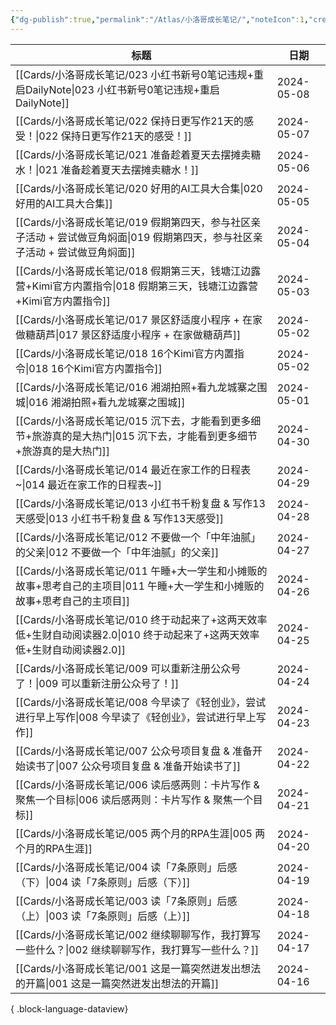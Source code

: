 ```yaml
---
{"dg-publish":true,"permalink":"/Atlas/小洛哥成长笔记/","noteIcon":1,"created":"2024-04-10","updated":"2024-04-21"}
---
```


| 标题                                                                              | 日期         |
| ------------------------------------------------------------------------------- | ---------- |
| [[Cards/小洛哥成长笔记/023 小红书新号0笔记违规+重启DailyNote\|023 小红书新号0笔记违规+重启DailyNote]]     | 2024-05-08 |
| [[Cards/小洛哥成长笔记/022 保持日更写作21天的感受！\|022 保持日更写作21天的感受！]]                       | 2024-05-07 |
| [[Cards/小洛哥成长笔记/021 准备趁着夏天去摆摊卖糖水！\|021 准备趁着夏天去摆摊卖糖水！]]                       | 2024-05-06 |
| [[Cards/小洛哥成长笔记/020 好用的AI工具大合集\|020 好用的AI工具大合集]]                             | 2024-05-05 |
| [[Cards/小洛哥成长笔记/019 假期第四天，参与社区亲子活动 + 尝试做豆角焖面\|019 假期第四天，参与社区亲子活动 + 尝试做豆角焖面]] | 2024-05-04 |
| [[Cards/小洛哥成长笔记/018 假期第三天，钱塘江边露营+Kimi官方内置指令\|018 假期第三天，钱塘江边露营+Kimi官方内置指令]]   | 2024-05-03 |
| [[Cards/小洛哥成长笔记/017 景区舒适度小程序 + 在家做糖葫芦\|017 景区舒适度小程序 + 在家做糖葫芦]]               | 2024-05-02 |
| [[Cards/小洛哥成长笔记/018 16个Kimi官方内置指令\|018 16个Kimi官方内置指令]]                       | 2024-05-02 |
| [[Cards/小洛哥成长笔记/016 湘湖拍照+看九龙城寨之围城\|016 湘湖拍照+看九龙城寨之围城]]                       | 2024-05-01 |
| [[Cards/小洛哥成长笔记/015 沉下去，才能看到更多细节+旅游真的是大热门\|015 沉下去，才能看到更多细节+旅游真的是大热门]]       | 2024-04-30 |
| [[Cards/小洛哥成长笔记/014 最近在家工作的日程表~\|014 最近在家工作的日程表~]]                           | 2024-04-29 |
| [[Cards/小洛哥成长笔记/013 小红书千粉复盘 & 写作13天感受\|013 小红书千粉复盘 & 写作13天感受]]               | 2024-04-28 |
| [[Cards/小洛哥成长笔记/012 不要做一个「中年油腻」的父亲\|012 不要做一个「中年油腻」的父亲]]                     | 2024-04-27 |
| [[Cards/小洛哥成长笔记/011 午睡+大一学生和小摊贩的故事+思考自己的主项目\|011 午睡+大一学生和小摊贩的故事+思考自己的主项目]]   | 2024-04-26 |
| [[Cards/小洛哥成长笔记/010 终于动起来了+这两天效率低+生财自动阅读器2.0\|010 终于动起来了+这两天效率低+生财自动阅读器2.0]] | 2024-04-25 |
| [[Cards/小洛哥成长笔记/009 可以重新注册公众号了！\|009 可以重新注册公众号了！]]                           | 2024-04-24 |
| [[Cards/小洛哥成长笔记/008 今早读了《轻创业》，尝试进行早上写作\|008 今早读了《轻创业》，尝试进行早上写作]]             | 2024-04-23 |
| [[Cards/小洛哥成长笔记/007 公众号项目复盘 & 准备开始读书了\|007 公众号项目复盘 & 准备开始读书了]]               | 2024-04-22 |
| [[Cards/小洛哥成长笔记/006 读后感两则：卡片写作 & 聚焦一个目标\|006 读后感两则：卡片写作 & 聚焦一个目标]]           | 2024-04-21 |
| [[Cards/小洛哥成长笔记/005 两个月的RPA生涯\|005 两个月的RPA生涯]]                               | 2024-04-20 |
| [[Cards/小洛哥成长笔记/004 读「7条原则」后感（下）\|004 读「7条原则」后感（下）]]                         | 2024-04-19 |
| [[Cards/小洛哥成长笔记/003 读「7条原则」后感（上）\|003 读「7条原则」后感（上）]]                         | 2024-04-18 |
| [[Cards/小洛哥成长笔记/002 继续聊聊写作，我打算写一些什么？\|002 继续聊聊写作，我打算写一些什么？]]                 | 2024-04-17 |
| [[Cards/小洛哥成长笔记/001 这是一篇突然迸发出想法的开篇\|001 这是一篇突然迸发出想法的开篇]]                     | 2024-04-16 |

{ .block-language-dataview}